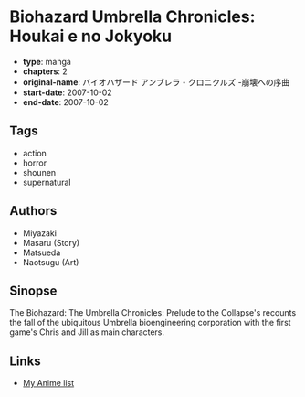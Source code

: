 # Biohazard Umbrella Chronicles: Houkai e no Jokyoku

-   **type**: manga
-   **chapters**: 2
-   **original-name**: バイオハザード アンブレラ・クロニクルズ -崩壊への序曲
-   **start-date**: 2007-10-02
-   **end-date**: 2007-10-02

## Tags

-   action
-   horror
-   shounen
-   supernatural

## Authors

-   Miyazaki
-   Masaru (Story)
-   Matsueda
-   Naotsugu (Art)

## Sinopse

The Biohazard: The Umbrella Chronicles: Prelude to the Collapse's recounts the fall of the ubiquitous Umbrella bioengineering corporation with the first game's Chris and Jill as main characters.

## Links

-   [My Anime list](https://myanimelist.net/manga/4127/Biohazard_Umbrella_Chronicles__Houkai_e_no_Jokyoku)
